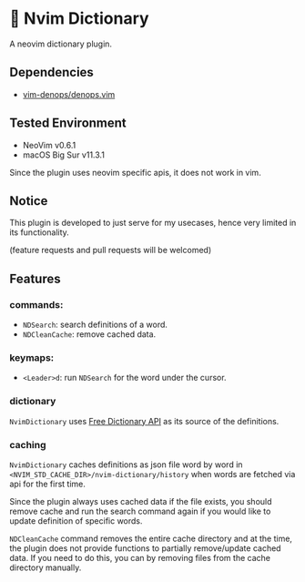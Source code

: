 # :book: Nvim Dictionary

A neovim dictionary plugin.

## Dependencies 

- [vim-denops/denops.vim](https://github.com/vim-denops/denops.vim)

## Tested Environment 

- NeoVim v0.6.1
- macOS Big Sur v11.3.1

Since the plugin uses neovim specific apis, it does not work in vim. 

## Notice 

This plugin is developed to just serve for my usecases, hence very limited in its functionality. 

(feature requests and pull requests will be welcomed)

## Features

### commands: 

- `NDSearch`: search definitions of a word.
- `NDCleanCache`: remove cached data.

### keymaps:

- `<Leader>d`: run `NDSearch` for the word under the cursor.


### dictionary

`NvimDictionary` uses [Free Dictionary API](https://dictionaryapi.dev/) as its source of the definitions.

### caching

`NvimDictionary` caches definitions as json file word by word in `<NVIM_STD_CACHE_DIR>/nvim-dictionary/history` when words are fetched via api for the first time. 

Since the plugin always uses cached data if the file exists, you should remove cache and run the search command again if you would like to update definition of specific words. 

`NDCleanCache` command removes the entire cache directory and at the time, the plugin does not provide functions to partially remove/update cached data. If you need to do this, you can by removing files from the cache directory manually.


